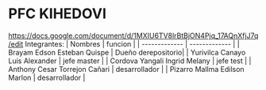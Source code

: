 # PFC KIHEDOVI
https://docs.google.com/document/d/1MXIU6TV8lrBtBjON4Pjq_17AQnXfjJ7q/edit
Integrantes:
| Nombres | funcion |
| ------------- | ------------- |
| Brayam Edson Esteban Quispe  | Dueño  derepositorio|
| Yurivilca Canayo Luis Alexander | jefe  master  |
| Cordova Yangali Ingrid Melany | jefe  test |
| Anthony Cesar Torrejon Cañari | desarrollador |
| Pizarro Mallma Edilson Marlon | desarrollador  |